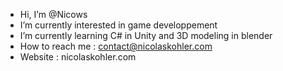 - Hi, I’m @Nicows
- I’m currently interested in game developpement
- I’m currently learning C# in Unity and 3D modeling in blender
- How to reach me : contact@nicolaskohler.com
- Website : nicolaskohler.com
